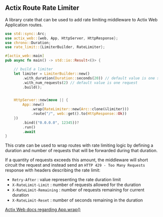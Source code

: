 ## Actix Route Rate Limiter

A library crate that can be used to add rate limiting middleware to Actix Web Application routes.

```rust
use std::sync::Arc;
use actix_web::{web, App, HttpServer, HttpResponse};
use chrono::Duration;
use rate_limit::{LimiterBuilder, RateLimiter};

#[actix_web::main]
pub async fn main() -> std::io::Result<()> {

    // build a limiter
    let limiter = LimiterBuilder::new()
        .with_duration(Duration::seconds(20)) // default value is one second
        .with_num_requests(2) // default value is one request
        .build();


    HttpServer::new(move || {
        App::new()
            .wrap(RateLimiter::new(Arc::clone(&limiter)))
            .route("/", web::get().to(HttpResponse::Ok))
    })
        .bind(("0.0.0.0", 12345))?
        .run()
        .await
}
```

This crate can be used to wrap routes with rate limiting logic by defining a duration
and number of requests that will be forwarded during that duration.

If a quantity of requests exceeds this amount, the middleware will short circuit the request and instead send an `HTTP 429 - Too Many Requests` response with headers describing the rate limit:
- `Retry-After` : value representing the rate duration limit
- `X-RateLimit-Limit` : number of requests allowed for the duration
- `X-RateLimit-Remaining` : number of requests remaining for current duration
- `X-RateLimit-Reset` : number of seconds remaining in the duration

[Actix Web docs regarding App.wrap()](https://docs.rs/actix-web/latest/actix_web/struct.App.html#method.wrap)
